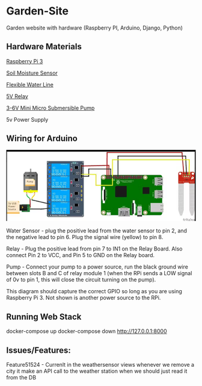 # Garden-Site
Garden website with hardware (Raspberry PI, Arduino, Django, Python)




## Hardware Materials

[Raspberry Pi 3](https://www.raspberrypi.com/products/)

[Soil Moisture Sensor](https://www.sparkfun.com/products/13637?gad_source=1&gclid=EAIaIQobChMIj8T_0K3-hQMVyF5_AB1TMArrEAQYAyABEgI7K_D_BwE)

[Flexible Water Line](https://www.amazon.com/gp/product/B0002AQI9A/ref=oh_aui_detailpage_o04_s00?ie=UTF8&psc=1&tag=cyberomelette-20)

[5V Relay](https://www.amazon.com/gp/product/B0057OC5O8/ref=as_li_tl?ie=UTF8&tag=cyberomelette-20&camp=1789&creative=9325&linkCode=as2&creativeASIN=B0057OC5O8&linkId=79128c0fb9efa41048a1490b5007a164&th=1)

[3-6V Mini Micro Submersible Pump](https://www.amazon.com/3V-6V-Submersible-Brushless-Magnetic-Driving/dp/B07KNT8XL6/ref=sr_1_8?dib=eyJ2IjoiMSJ9.5uwu46ju-Z9V5HEkNLJOnxCxtiHD4uhCWehTzEtizTw53c6XPmh2dW6sDLNFkz_wbtIIs8i-15C0Y4Vu8jERQoGgGFEeJfmppj2aok2Ufv4qKDcA_r10Qh8tANTzqbYWmMdFUhg2-sI8CJNkM3WTox40X_c4mwTF465GtMOmu1aMcgvkogROMucdE0jJjsnozhJBkm_XY7mXNcBy0mvjhkes9iKoqHveuqjoTGKWNjegCa1O42-qLfelFAGGjl-B1kpB0ShYvLTwNArwZvxjsQ_uJZKYawKAqM01Flr31Jc.MXT-GUu5EvRAxOxpv6rThNM5eBV49FdtgN0DK294enU&dib_tag=se&keywords=3-6V+Mini+Micro+Submersible+Pump&qid=1715182035&sr=8-8)

5v Power Supply


## Wiring for Arduino

![Wiring for Arduino, Soil Sensor and Water Pump](arduino_wiring.png)



Water Sensor - plug the positive lead from the water sensor to pin 2, and the negative lead to pin 6. Plug the signal wire (yellow) to pin 8.

Relay - Plug the positive lead from pin 7 to IN1 on the Relay Board. Also connect Pin 2 to VCC, and Pin 5 to GND on the Relay board.

Pump - Connect your pump to a power source, run the black ground wire between slots B and C of relay module 1 (when the RPi sends a LOW signal of 0v to pin 1, this will close the circuit turning on the pump).

This diagram should capture the correct GPIO so long as you are using Raspberry Pi 3. Not shown is another power source to the RPi. 



## Running Web Stack
docker-compose up
docker-compose down
http://127.0.0.1:8000

## Issues/Features:

Feature51524 - Currenlt in the weathersensor views whenever we remove a city it make an API call to the weather station when we should just read it from the DB

